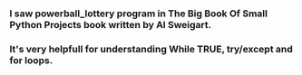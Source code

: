 ### I saw  powerball_lottery program in The Big Book Of Small Python Projects book written by Al Sweigart. 
### It's very helpfull for understanding While TRUE, try/except and for loops.
